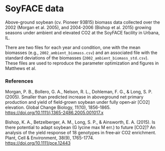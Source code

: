 # SoyFACE data

Above-ground soybean (cv. Pioneer 93B15) biomass data collected over the 2002 (Morgan et al. 2005), and 2004-2006 (Bishop et al. 2015) growing seasons under ambient and elevated CO2 at the SoyFACE facility in Urbana, IL.

There are two files for each year and condition, one with the mean biomasses (e.g., `2002_ambient_biomass.csv`) and an associated file with the standard deviations of the biomasses (`2002_ambient_biomass_std.csv`). These files are used to reproduce the parameter optimization and figures in Matthews et al.

### References
Morgan, P. B., Bollero, G. A., Nelson, R. L., Dohleman, F. G., & Long, S. P. (2005). Smaller than predicted increase in aboveground net primary production and yield of field‐grown soybean under fully open‐air [CO2] elevation. Global Change Biology, 11(10), 1856-1865. https://doi.org/10.1111/j.1365-2486.2005.001017.x

Bishop, K. A., Betzelberger, A. M., Long, S. P., & Ainsworth, E. A. (2015). Is there potential to adapt soybean (G lycine max M err.) to future [CO2]? An analysis of the yield response of 18 genotypes in free‐air CO2 enrichment. Plant, Cell & Environment, 38(9), 1765-1774.  https://doi.org/10.1111/pce.12443
